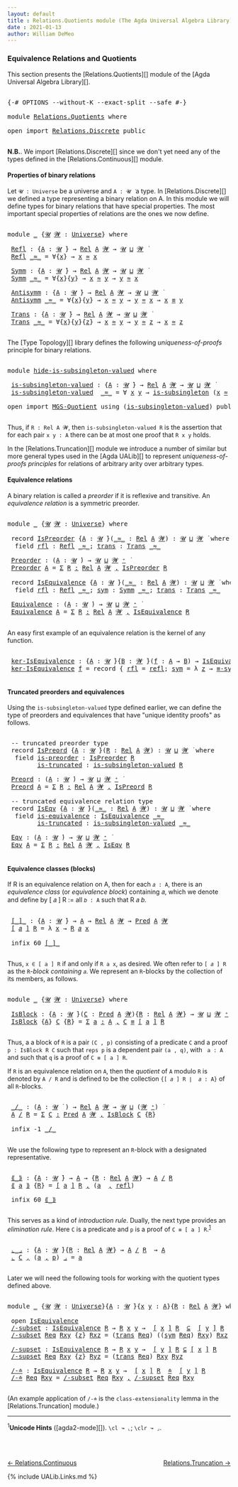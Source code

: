 ```yaml
---
layout: default
title : Relations.Quotients module (The Agda Universal Algebra Library)
date : 2021-01-13
author: William DeMeo
---
```


### <a id="equivalence-relations-and-quotients">Equivalence Relations and Quotients</a>

This section presents the [Relations.Quotients][] module of the [Agda Universal Algebra Library][].

<pre class="Agda">

<a id="342" class="Symbol">{-#</a> <a id="346" class="Keyword">OPTIONS</a> <a id="354" class="Pragma">--without-K</a> <a id="366" class="Pragma">--exact-split</a> <a id="380" class="Pragma">--safe</a> <a id="387" class="Symbol">#-}</a>

<a id="392" class="Keyword">module</a> <a id="399" href="Relations.Quotients.html" class="Module">Relations.Quotients</a> <a id="419" class="Keyword">where</a>

<a id="426" class="Keyword">open</a> <a id="431" class="Keyword">import</a> <a id="438" href="Relations.Discrete.html" class="Module">Relations.Discrete</a> <a id="457" class="Keyword">public</a>

</pre>

**N.B.**. We import [Relations.Discrete][] since we don't yet need any of the types defined in the [Relations.Continuous][] module.


#### <a id="properties-of-binary-relations">Properties of binary relations</a>

Let `𝓤 : Universe` be a universe and `A : 𝓤 ̇` a type.  In [Relations.Discrete][] we defined a type representing a binary relation on A.  In this module we will define types for binary relations that have special properties. The most important special properties of relations are the ones we now define.

<pre class="Agda">

<a id="1010" class="Keyword">module</a> <a id="1017" href="Relations.Quotients.html#1017" class="Module">_</a> <a id="1019" class="Symbol">{</a><a id="1020" href="Relations.Quotients.html#1020" class="Bound">𝓤</a> <a id="1022" href="Relations.Quotients.html#1022" class="Bound">𝓦</a> <a id="1024" class="Symbol">:</a> <a id="1026" href="Universes.html#205" class="Postulate">Universe</a><a id="1034" class="Symbol">}</a> <a id="1036" class="Keyword">where</a>

 <a id="1044" href="Relations.Quotients.html#1044" class="Function">Refl</a> <a id="1049" class="Symbol">:</a> <a id="1051" class="Symbol">{</a><a id="1052" href="Relations.Quotients.html#1052" class="Bound">A</a> <a id="1054" class="Symbol">:</a> <a id="1056" href="Relations.Quotients.html#1020" class="Bound">𝓤</a> <a id="1058" href="Universes.html#403" class="Function Operator">̇</a><a id="1059" class="Symbol">}</a> <a id="1061" class="Symbol">→</a> <a id="1063" href="Relations.Discrete.html#6780" class="Function">Rel</a> <a id="1067" href="Relations.Quotients.html#1052" class="Bound">A</a> <a id="1069" href="Relations.Quotients.html#1022" class="Bound">𝓦</a> <a id="1071" class="Symbol">→</a> <a id="1073" href="Relations.Quotients.html#1020" class="Bound">𝓤</a> <a id="1075" href="Agda.Primitive.html#636" class="Primitive Operator">⊔</a> <a id="1077" href="Relations.Quotients.html#1022" class="Bound">𝓦</a> <a id="1079" href="Universes.html#403" class="Function Operator">̇</a>
 <a id="1082" href="Relations.Quotients.html#1044" class="Function">Refl</a> <a id="1087" href="Relations.Quotients.html#1087" class="Bound Operator">_≈_</a> <a id="1091" class="Symbol">=</a> <a id="1093" class="Symbol">∀{</a><a id="1095" href="Relations.Quotients.html#1095" class="Bound">x</a><a id="1096" class="Symbol">}</a> <a id="1098" class="Symbol">→</a> <a id="1100" href="Relations.Quotients.html#1095" class="Bound">x</a> <a id="1102" href="Relations.Quotients.html#1087" class="Bound Operator">≈</a> <a id="1104" href="Relations.Quotients.html#1095" class="Bound">x</a>

 <a id="1108" href="Relations.Quotients.html#1108" class="Function">Symm</a> <a id="1113" class="Symbol">:</a> <a id="1115" class="Symbol">{</a><a id="1116" href="Relations.Quotients.html#1116" class="Bound">A</a> <a id="1118" class="Symbol">:</a> <a id="1120" href="Relations.Quotients.html#1020" class="Bound">𝓤</a> <a id="1122" href="Universes.html#403" class="Function Operator">̇</a><a id="1123" class="Symbol">}</a> <a id="1125" class="Symbol">→</a> <a id="1127" href="Relations.Discrete.html#6780" class="Function">Rel</a> <a id="1131" href="Relations.Quotients.html#1116" class="Bound">A</a> <a id="1133" href="Relations.Quotients.html#1022" class="Bound">𝓦</a> <a id="1135" class="Symbol">→</a> <a id="1137" href="Relations.Quotients.html#1020" class="Bound">𝓤</a> <a id="1139" href="Agda.Primitive.html#636" class="Primitive Operator">⊔</a> <a id="1141" href="Relations.Quotients.html#1022" class="Bound">𝓦</a> <a id="1143" href="Universes.html#403" class="Function Operator">̇</a>
 <a id="1146" href="Relations.Quotients.html#1108" class="Function">Symm</a> <a id="1151" href="Relations.Quotients.html#1151" class="Bound Operator">_≈_</a> <a id="1155" class="Symbol">=</a> <a id="1157" class="Symbol">∀{</a><a id="1159" href="Relations.Quotients.html#1159" class="Bound">x</a><a id="1160" class="Symbol">}{</a><a id="1162" href="Relations.Quotients.html#1162" class="Bound">y</a><a id="1163" class="Symbol">}</a> <a id="1165" class="Symbol">→</a> <a id="1167" href="Relations.Quotients.html#1159" class="Bound">x</a> <a id="1169" href="Relations.Quotients.html#1151" class="Bound Operator">≈</a> <a id="1171" href="Relations.Quotients.html#1162" class="Bound">y</a> <a id="1173" class="Symbol">→</a> <a id="1175" href="Relations.Quotients.html#1162" class="Bound">y</a> <a id="1177" href="Relations.Quotients.html#1151" class="Bound Operator">≈</a> <a id="1179" href="Relations.Quotients.html#1159" class="Bound">x</a>

 <a id="1183" href="Relations.Quotients.html#1183" class="Function">Antisymm</a> <a id="1192" class="Symbol">:</a> <a id="1194" class="Symbol">{</a><a id="1195" href="Relations.Quotients.html#1195" class="Bound">A</a> <a id="1197" class="Symbol">:</a> <a id="1199" href="Relations.Quotients.html#1020" class="Bound">𝓤</a> <a id="1201" href="Universes.html#403" class="Function Operator">̇</a><a id="1202" class="Symbol">}</a> <a id="1204" class="Symbol">→</a> <a id="1206" href="Relations.Discrete.html#6780" class="Function">Rel</a> <a id="1210" href="Relations.Quotients.html#1195" class="Bound">A</a> <a id="1212" href="Relations.Quotients.html#1022" class="Bound">𝓦</a> <a id="1214" class="Symbol">→</a> <a id="1216" href="Relations.Quotients.html#1020" class="Bound">𝓤</a> <a id="1218" href="Agda.Primitive.html#636" class="Primitive Operator">⊔</a> <a id="1220" href="Relations.Quotients.html#1022" class="Bound">𝓦</a> <a id="1222" href="Universes.html#403" class="Function Operator">̇</a>
 <a id="1225" href="Relations.Quotients.html#1183" class="Function">Antisymm</a> <a id="1234" href="Relations.Quotients.html#1234" class="Bound Operator">_≈_</a> <a id="1238" class="Symbol">=</a> <a id="1240" class="Symbol">∀{</a><a id="1242" href="Relations.Quotients.html#1242" class="Bound">x</a><a id="1243" class="Symbol">}{</a><a id="1245" href="Relations.Quotients.html#1245" class="Bound">y</a><a id="1246" class="Symbol">}</a> <a id="1248" class="Symbol">→</a> <a id="1250" href="Relations.Quotients.html#1242" class="Bound">x</a> <a id="1252" href="Relations.Quotients.html#1234" class="Bound Operator">≈</a> <a id="1254" href="Relations.Quotients.html#1245" class="Bound">y</a> <a id="1256" class="Symbol">→</a> <a id="1258" href="Relations.Quotients.html#1245" class="Bound">y</a> <a id="1260" href="Relations.Quotients.html#1234" class="Bound Operator">≈</a> <a id="1262" href="Relations.Quotients.html#1242" class="Bound">x</a> <a id="1264" class="Symbol">→</a> <a id="1266" href="Relations.Quotients.html#1242" class="Bound">x</a> <a id="1268" href="Overture.Equality.html#2388" class="Datatype Operator">≡</a> <a id="1270" href="Relations.Quotients.html#1245" class="Bound">y</a>

 <a id="1274" href="Relations.Quotients.html#1274" class="Function">Trans</a> <a id="1280" class="Symbol">:</a> <a id="1282" class="Symbol">{</a><a id="1283" href="Relations.Quotients.html#1283" class="Bound">A</a> <a id="1285" class="Symbol">:</a> <a id="1287" href="Relations.Quotients.html#1020" class="Bound">𝓤</a> <a id="1289" href="Universes.html#403" class="Function Operator">̇</a><a id="1290" class="Symbol">}</a> <a id="1292" class="Symbol">→</a> <a id="1294" href="Relations.Discrete.html#6780" class="Function">Rel</a> <a id="1298" href="Relations.Quotients.html#1283" class="Bound">A</a> <a id="1300" href="Relations.Quotients.html#1022" class="Bound">𝓦</a> <a id="1302" class="Symbol">→</a> <a id="1304" href="Relations.Quotients.html#1020" class="Bound">𝓤</a> <a id="1306" href="Agda.Primitive.html#636" class="Primitive Operator">⊔</a> <a id="1308" href="Relations.Quotients.html#1022" class="Bound">𝓦</a> <a id="1310" href="Universes.html#403" class="Function Operator">̇</a>
 <a id="1313" href="Relations.Quotients.html#1274" class="Function">Trans</a> <a id="1319" href="Relations.Quotients.html#1319" class="Bound Operator">_≈_</a> <a id="1323" class="Symbol">=</a> <a id="1325" class="Symbol">∀{</a><a id="1327" href="Relations.Quotients.html#1327" class="Bound">x</a><a id="1328" class="Symbol">}{</a><a id="1330" href="Relations.Quotients.html#1330" class="Bound">y</a><a id="1331" class="Symbol">}{</a><a id="1333" href="Relations.Quotients.html#1333" class="Bound">z</a><a id="1334" class="Symbol">}</a> <a id="1336" class="Symbol">→</a> <a id="1338" href="Relations.Quotients.html#1327" class="Bound">x</a> <a id="1340" href="Relations.Quotients.html#1319" class="Bound Operator">≈</a> <a id="1342" href="Relations.Quotients.html#1330" class="Bound">y</a> <a id="1344" class="Symbol">→</a> <a id="1346" href="Relations.Quotients.html#1330" class="Bound">y</a> <a id="1348" href="Relations.Quotients.html#1319" class="Bound Operator">≈</a> <a id="1350" href="Relations.Quotients.html#1333" class="Bound">z</a> <a id="1352" class="Symbol">→</a> <a id="1354" href="Relations.Quotients.html#1327" class="Bound">x</a> <a id="1356" href="Relations.Quotients.html#1319" class="Bound Operator">≈</a> <a id="1358" href="Relations.Quotients.html#1333" class="Bound">z</a>

</pre>

The [Type Topology][] library defines the following *uniqueness-of-proofs* principle for binary relations.

<pre class="Agda">

<a id="1495" class="Keyword">module</a> <a id="hide-is-subsingleton-valued"></a><a id="1502" href="Relations.Quotients.html#1502" class="Module">hide-is-subsingleton-valued</a> <a id="1530" class="Keyword">where</a>

 <a id="hide-is-subsingleton-valued.is-subsingleton-valued"></a><a id="1538" href="Relations.Quotients.html#1538" class="Function">is-subsingleton-valued</a> <a id="1561" class="Symbol">:</a> <a id="1563" class="Symbol">{</a><a id="1564" href="Relations.Quotients.html#1564" class="Bound">A</a> <a id="1566" class="Symbol">:</a> <a id="1568" href="Universes.html#260" class="Generalizable">𝓤</a> <a id="1570" href="Universes.html#403" class="Function Operator">̇</a><a id="1571" class="Symbol">}</a> <a id="1573" class="Symbol">→</a> <a id="1575" href="Relations.Discrete.html#6780" class="Function">Rel</a> <a id="1579" href="Relations.Quotients.html#1564" class="Bound">A</a> <a id="1581" href="Universes.html#264" class="Generalizable">𝓦</a> <a id="1583" class="Symbol">→</a> <a id="1585" href="Universes.html#260" class="Generalizable">𝓤</a> <a id="1587" href="Agda.Primitive.html#636" class="Primitive Operator">⊔</a> <a id="1589" href="Universes.html#264" class="Generalizable">𝓦</a> <a id="1591" href="Universes.html#403" class="Function Operator">̇</a>
 <a id="1594" href="Relations.Quotients.html#1538" class="Function">is-subsingleton-valued</a>  <a id="1618" href="Relations.Quotients.html#1618" class="Bound Operator">_≈_</a> <a id="1622" class="Symbol">=</a> <a id="1624" class="Symbol">∀</a> <a id="1626" href="Relations.Quotients.html#1626" class="Bound">x</a> <a id="1628" href="Relations.Quotients.html#1628" class="Bound">y</a> <a id="1630" class="Symbol">→</a> <a id="1632" href="MGS-Basic-UF.html#743" class="Function">is-subsingleton</a> <a id="1648" class="Symbol">(</a><a id="1649" href="Relations.Quotients.html#1626" class="Bound">x</a> <a id="1651" href="Relations.Quotients.html#1618" class="Bound Operator">≈</a> <a id="1653" href="Relations.Quotients.html#1628" class="Bound">y</a><a id="1654" class="Symbol">)</a>

<a id="1657" class="Keyword">open</a> <a id="1662" class="Keyword">import</a> <a id="1669" href="MGS-Quotient.html" class="Module">MGS-Quotient</a> <a id="1682" class="Keyword">using</a> <a id="1688" class="Symbol">(</a><a id="1689" href="MGS-Quotient.html#398" class="Function">is-subsingleton-valued</a><a id="1711" class="Symbol">)</a> <a id="1713" class="Keyword">public</a>

</pre>

Thus, if `R : Rel A 𝓦`, then `is-subsingleton-valued R` is the assertion that for each pair `x y : A` there can be at most one proof that `R x y` holds.

In the [Relations.Truncation][] module we introduce a number of similar but more general types used in the [Agda UALib][] to represent *uniqueness-of-proofs principles* for relations of arbitrary arity over arbitrary types.


#### <a id="equivalence-classes">Equivalence relations</a>

A binary relation is called a *preorder* if it is reflexive and transitive. An *equivalence relation* is a symmetric preorder.


<pre class="Agda">

<a id="2316" class="Keyword">module</a> <a id="2323" href="Relations.Quotients.html#2323" class="Module">_</a> <a id="2325" class="Symbol">{</a><a id="2326" href="Relations.Quotients.html#2326" class="Bound">𝓤</a> <a id="2328" href="Relations.Quotients.html#2328" class="Bound">𝓦</a> <a id="2330" class="Symbol">:</a> <a id="2332" href="Universes.html#205" class="Postulate">Universe</a><a id="2340" class="Symbol">}</a> <a id="2342" class="Keyword">where</a>

 <a id="2350" class="Keyword">record</a> <a id="2357" href="Relations.Quotients.html#2357" class="Record">IsPreorder</a> <a id="2368" class="Symbol">{</a><a id="2369" href="Relations.Quotients.html#2369" class="Bound">A</a> <a id="2371" class="Symbol">:</a> <a id="2373" href="Relations.Quotients.html#2326" class="Bound">𝓤</a> <a id="2375" href="Universes.html#403" class="Function Operator">̇</a><a id="2376" class="Symbol">}(</a><a id="2378" href="Relations.Quotients.html#2378" class="Bound Operator">_≈_</a> <a id="2382" class="Symbol">:</a> <a id="2384" href="Relations.Discrete.html#6780" class="Function">Rel</a> <a id="2388" href="Relations.Quotients.html#2369" class="Bound">A</a> <a id="2390" href="Relations.Quotients.html#2328" class="Bound">𝓦</a><a id="2391" class="Symbol">)</a> <a id="2393" class="Symbol">:</a> <a id="2395" href="Relations.Quotients.html#2326" class="Bound">𝓤</a> <a id="2397" href="Agda.Primitive.html#636" class="Primitive Operator">⊔</a> <a id="2399" href="Relations.Quotients.html#2328" class="Bound">𝓦</a> <a id="2401" href="Universes.html#403" class="Function Operator">̇</a> <a id="2403" class="Keyword">where</a>
  <a id="2411" class="Keyword">field</a> <a id="2417" href="Relations.Quotients.html#2417" class="Field">rfl</a> <a id="2421" class="Symbol">:</a> <a id="2423" href="Relations.Quotients.html#1044" class="Function">Refl</a> <a id="2428" href="Relations.Quotients.html#2378" class="Bound Operator">_≈_</a><a id="2431" class="Symbol">;</a> <a id="2433" href="Relations.Quotients.html#2433" class="Field">trans</a> <a id="2439" class="Symbol">:</a> <a id="2441" href="Relations.Quotients.html#1274" class="Function">Trans</a> <a id="2447" href="Relations.Quotients.html#2378" class="Bound Operator">_≈_</a>

 <a id="2453" href="Relations.Quotients.html#2453" class="Function">Preorder</a> <a id="2462" class="Symbol">:</a> <a id="2464" class="Symbol">(</a><a id="2465" href="Relations.Quotients.html#2465" class="Bound">A</a> <a id="2467" class="Symbol">:</a> <a id="2469" href="Relations.Quotients.html#2326" class="Bound">𝓤</a> <a id="2471" href="Universes.html#403" class="Function Operator">̇</a><a id="2472" class="Symbol">)</a> <a id="2474" class="Symbol">→</a> <a id="2476" href="Relations.Quotients.html#2326" class="Bound">𝓤</a> <a id="2478" href="Agda.Primitive.html#636" class="Primitive Operator">⊔</a> <a id="2480" href="Relations.Quotients.html#2328" class="Bound">𝓦</a> <a id="2482" href="Universes.html#181" class="Primitive Operator">⁺</a> <a id="2484" href="Universes.html#403" class="Function Operator">̇</a>
 <a id="2487" href="Relations.Quotients.html#2453" class="Function">Preorder</a> <a id="2496" href="Relations.Quotients.html#2496" class="Bound">A</a> <a id="2498" class="Symbol">=</a> <a id="2500" href="MGS-MLTT.html#3074" class="Function">Σ</a> <a id="2502" href="Relations.Quotients.html#2502" class="Bound">R</a> <a id="2504" href="MGS-MLTT.html#3074" class="Function">꞉</a> <a id="2506" href="Relations.Discrete.html#6780" class="Function">Rel</a> <a id="2510" href="Relations.Quotients.html#2496" class="Bound">A</a> <a id="2512" href="Relations.Quotients.html#2328" class="Bound">𝓦</a> <a id="2514" href="MGS-MLTT.html#3074" class="Function">,</a> <a id="2516" href="Relations.Quotients.html#2357" class="Record">IsPreorder</a> <a id="2527" href="Relations.Quotients.html#2502" class="Bound">R</a>

 <a id="2531" class="Keyword">record</a> <a id="2538" href="Relations.Quotients.html#2538" class="Record">IsEquivalence</a> <a id="2552" class="Symbol">{</a><a id="2553" href="Relations.Quotients.html#2553" class="Bound">A</a> <a id="2555" class="Symbol">:</a> <a id="2557" href="Relations.Quotients.html#2326" class="Bound">𝓤</a> <a id="2559" href="Universes.html#403" class="Function Operator">̇</a><a id="2560" class="Symbol">}(</a><a id="2562" href="Relations.Quotients.html#2562" class="Bound Operator">_≈_</a> <a id="2566" class="Symbol">:</a> <a id="2568" href="Relations.Discrete.html#6780" class="Function">Rel</a> <a id="2572" href="Relations.Quotients.html#2553" class="Bound">A</a> <a id="2574" href="Relations.Quotients.html#2328" class="Bound">𝓦</a><a id="2575" class="Symbol">)</a> <a id="2577" class="Symbol">:</a> <a id="2579" href="Relations.Quotients.html#2326" class="Bound">𝓤</a> <a id="2581" href="Agda.Primitive.html#636" class="Primitive Operator">⊔</a> <a id="2583" href="Relations.Quotients.html#2328" class="Bound">𝓦</a> <a id="2585" href="Universes.html#403" class="Function Operator">̇</a> <a id="2587" class="Keyword">where</a>
  <a id="2595" class="Keyword">field</a> <a id="2601" href="Relations.Quotients.html#2601" class="Field">rfl</a> <a id="2605" class="Symbol">:</a> <a id="2607" href="Relations.Quotients.html#1044" class="Function">Refl</a> <a id="2612" href="Relations.Quotients.html#2562" class="Bound Operator">_≈_</a><a id="2615" class="Symbol">;</a> <a id="2617" href="Relations.Quotients.html#2617" class="Field">sym</a> <a id="2621" class="Symbol">:</a> <a id="2623" href="Relations.Quotients.html#1108" class="Function">Symm</a> <a id="2628" href="Relations.Quotients.html#2562" class="Bound Operator">_≈_</a><a id="2631" class="Symbol">;</a> <a id="2633" href="Relations.Quotients.html#2633" class="Field">trans</a> <a id="2639" class="Symbol">:</a> <a id="2641" href="Relations.Quotients.html#1274" class="Function">Trans</a> <a id="2647" href="Relations.Quotients.html#2562" class="Bound Operator">_≈_</a>

 <a id="2653" href="Relations.Quotients.html#2653" class="Function">Equivalence</a> <a id="2665" class="Symbol">:</a> <a id="2667" class="Symbol">(</a><a id="2668" href="Relations.Quotients.html#2668" class="Bound">A</a> <a id="2670" class="Symbol">:</a> <a id="2672" href="Relations.Quotients.html#2326" class="Bound">𝓤</a> <a id="2674" href="Universes.html#403" class="Function Operator">̇</a><a id="2675" class="Symbol">)</a> <a id="2677" class="Symbol">→</a> <a id="2679" href="Relations.Quotients.html#2326" class="Bound">𝓤</a> <a id="2681" href="Agda.Primitive.html#636" class="Primitive Operator">⊔</a> <a id="2683" href="Relations.Quotients.html#2328" class="Bound">𝓦</a> <a id="2685" href="Universes.html#181" class="Primitive Operator">⁺</a> <a id="2687" href="Universes.html#403" class="Function Operator">̇</a>
 <a id="2690" href="Relations.Quotients.html#2653" class="Function">Equivalence</a> <a id="2702" href="Relations.Quotients.html#2702" class="Bound">A</a> <a id="2704" class="Symbol">=</a> <a id="2706" href="MGS-MLTT.html#3074" class="Function">Σ</a> <a id="2708" href="Relations.Quotients.html#2708" class="Bound">R</a> <a id="2710" href="MGS-MLTT.html#3074" class="Function">꞉</a> <a id="2712" href="Relations.Discrete.html#6780" class="Function">Rel</a> <a id="2716" href="Relations.Quotients.html#2702" class="Bound">A</a> <a id="2718" href="Relations.Quotients.html#2328" class="Bound">𝓦</a> <a id="2720" href="MGS-MLTT.html#3074" class="Function">,</a> <a id="2722" href="Relations.Quotients.html#2538" class="Record">IsEquivalence</a> <a id="2736" href="Relations.Quotients.html#2708" class="Bound">R</a>

</pre>

An easy first example of an equivalence relation is the kernel of any function.

<pre class="Agda">

 <a id="2847" href="Relations.Quotients.html#2847" class="Function">ker-IsEquivalence</a> <a id="2865" class="Symbol">:</a> <a id="2867" class="Symbol">{</a><a id="2868" href="Relations.Quotients.html#2868" class="Bound">A</a> <a id="2870" class="Symbol">:</a> <a id="2872" href="Relations.Quotients.html#2326" class="Bound">𝓤</a> <a id="2874" href="Universes.html#403" class="Function Operator">̇</a><a id="2875" class="Symbol">}{</a><a id="2877" href="Relations.Quotients.html#2877" class="Bound">B</a> <a id="2879" class="Symbol">:</a> <a id="2881" href="Relations.Quotients.html#2328" class="Bound">𝓦</a> <a id="2883" href="Universes.html#403" class="Function Operator">̇</a><a id="2884" class="Symbol">}(</a><a id="2886" href="Relations.Quotients.html#2886" class="Bound">f</a> <a id="2888" class="Symbol">:</a> <a id="2890" href="Relations.Quotients.html#2868" class="Bound">A</a> <a id="2892" class="Symbol">→</a> <a id="2894" href="Relations.Quotients.html#2877" class="Bound">B</a><a id="2895" class="Symbol">)</a> <a id="2897" class="Symbol">→</a> <a id="2899" href="Relations.Quotients.html#2538" class="Record">IsEquivalence</a> <a id="2913" class="Symbol">(</a><a id="2914" href="Relations.Discrete.html#7316" class="Function">ker</a> <a id="2918" href="Relations.Quotients.html#2886" class="Bound">f</a><a id="2919" class="Symbol">)</a>
 <a id="2922" href="Relations.Quotients.html#2847" class="Function">ker-IsEquivalence</a> <a id="2940" href="Relations.Quotients.html#2940" class="Bound">f</a> <a id="2942" class="Symbol">=</a> <a id="2944" class="Keyword">record</a> <a id="2951" class="Symbol">{</a> <a id="2953" href="Relations.Quotients.html#2601" class="Field">rfl</a> <a id="2957" class="Symbol">=</a> <a id="2959" href="Identity-Type.html#162" class="InductiveConstructor">refl</a><a id="2963" class="Symbol">;</a> <a id="2965" href="Relations.Quotients.html#2617" class="Field">sym</a> <a id="2969" class="Symbol">=</a> <a id="2971" class="Symbol">λ</a> <a id="2973" href="Relations.Quotients.html#2973" class="Bound">z</a> <a id="2975" class="Symbol">→</a> <a id="2977" href="Overture.Equality.html#2942" class="Function">≡-sym</a> <a id="2983" href="Relations.Quotients.html#2973" class="Bound">z</a> <a id="2985" class="Symbol">;</a> <a id="2987" href="Relations.Quotients.html#2633" class="Field">trans</a> <a id="2993" class="Symbol">=</a> <a id="2995" class="Symbol">λ</a> <a id="2997" href="Relations.Quotients.html#2997" class="Bound">p</a> <a id="2999" href="Relations.Quotients.html#2999" class="Bound">q</a> <a id="3001" class="Symbol">→</a> <a id="3003" href="Overture.Equality.html#3101" class="Function">≡-trans</a> <a id="3011" href="Relations.Quotients.html#2997" class="Bound">p</a> <a id="3013" href="Relations.Quotients.html#2999" class="Bound">q</a> <a id="3015" class="Symbol">}</a>

</pre>

#### Truncated preorders and equivalences

Using the `is-subsingleton-valued` type defined earlier, we can define the type of preorders and equivalences that have "unique identity proofs" as follows.

<pre class="Agda">

 <a id="3246" class="Comment">-- truncated preorder type</a>
 <a id="3274" class="Keyword">record</a> <a id="3281" href="Relations.Quotients.html#3281" class="Record">IsPreord</a> <a id="3290" class="Symbol">{</a><a id="3291" href="Relations.Quotients.html#3291" class="Bound">A</a> <a id="3293" class="Symbol">:</a> <a id="3295" href="Relations.Quotients.html#2326" class="Bound">𝓤</a> <a id="3297" href="Universes.html#403" class="Function Operator">̇</a><a id="3298" class="Symbol">}(</a><a id="3300" href="Relations.Quotients.html#3300" class="Bound">R</a> <a id="3302" class="Symbol">:</a> <a id="3304" href="Relations.Discrete.html#6780" class="Function">Rel</a> <a id="3308" href="Relations.Quotients.html#3291" class="Bound">A</a> <a id="3310" href="Relations.Quotients.html#2328" class="Bound">𝓦</a><a id="3311" class="Symbol">)</a> <a id="3313" class="Symbol">:</a> <a id="3315" href="Relations.Quotients.html#2326" class="Bound">𝓤</a> <a id="3317" href="Agda.Primitive.html#636" class="Primitive Operator">⊔</a> <a id="3319" href="Relations.Quotients.html#2328" class="Bound">𝓦</a> <a id="3321" href="Universes.html#403" class="Function Operator">̇</a> <a id="3323" class="Keyword">where</a>
  <a id="3331" class="Keyword">field</a> <a id="3337" href="Relations.Quotients.html#3337" class="Field">is-preorder</a> <a id="3349" class="Symbol">:</a> <a id="3351" href="Relations.Quotients.html#2357" class="Record">IsPreorder</a> <a id="3362" href="Relations.Quotients.html#3300" class="Bound">R</a>
        <a id="3372" href="Relations.Quotients.html#3372" class="Field">is-truncated</a> <a id="3385" class="Symbol">:</a> <a id="3387" href="MGS-Quotient.html#398" class="Function">is-subsingleton-valued</a> <a id="3410" href="Relations.Quotients.html#3300" class="Bound">R</a>

 <a id="3414" href="Relations.Quotients.html#3414" class="Function">Preord</a> <a id="3421" class="Symbol">:</a> <a id="3423" class="Symbol">(</a><a id="3424" href="Relations.Quotients.html#3424" class="Bound">A</a> <a id="3426" class="Symbol">:</a> <a id="3428" href="Relations.Quotients.html#2326" class="Bound">𝓤</a> <a id="3430" href="Universes.html#403" class="Function Operator">̇</a><a id="3431" class="Symbol">)</a> <a id="3433" class="Symbol">→</a> <a id="3435" href="Relations.Quotients.html#2326" class="Bound">𝓤</a> <a id="3437" href="Agda.Primitive.html#636" class="Primitive Operator">⊔</a> <a id="3439" href="Relations.Quotients.html#2328" class="Bound">𝓦</a> <a id="3441" href="Universes.html#181" class="Primitive Operator">⁺</a> <a id="3443" href="Universes.html#403" class="Function Operator">̇</a>
 <a id="3446" href="Relations.Quotients.html#3414" class="Function">Preord</a> <a id="3453" href="Relations.Quotients.html#3453" class="Bound">A</a> <a id="3455" class="Symbol">=</a> <a id="3457" href="MGS-MLTT.html#3074" class="Function">Σ</a> <a id="3459" href="Relations.Quotients.html#3459" class="Bound">R</a> <a id="3461" href="MGS-MLTT.html#3074" class="Function">꞉</a> <a id="3463" href="Relations.Discrete.html#6780" class="Function">Rel</a> <a id="3467" href="Relations.Quotients.html#3453" class="Bound">A</a> <a id="3469" href="Relations.Quotients.html#2328" class="Bound">𝓦</a> <a id="3471" href="MGS-MLTT.html#3074" class="Function">,</a> <a id="3473" href="Relations.Quotients.html#3281" class="Record">IsPreord</a> <a id="3482" href="Relations.Quotients.html#3459" class="Bound">R</a>

 <a id="3486" class="Comment">-- truncated equivalence relation type</a>
 <a id="3526" class="Keyword">record</a> <a id="3533" href="Relations.Quotients.html#3533" class="Record">IsEqv</a> <a id="3539" class="Symbol">{</a><a id="3540" href="Relations.Quotients.html#3540" class="Bound">A</a> <a id="3542" class="Symbol">:</a> <a id="3544" href="Relations.Quotients.html#2326" class="Bound">𝓤</a> <a id="3546" href="Universes.html#403" class="Function Operator">̇</a><a id="3547" class="Symbol">}(</a><a id="3549" href="Relations.Quotients.html#3549" class="Bound Operator">_≈_</a> <a id="3553" class="Symbol">:</a> <a id="3555" href="Relations.Discrete.html#6780" class="Function">Rel</a> <a id="3559" href="Relations.Quotients.html#3540" class="Bound">A</a> <a id="3561" href="Relations.Quotients.html#2328" class="Bound">𝓦</a><a id="3562" class="Symbol">)</a> <a id="3564" class="Symbol">:</a> <a id="3566" href="Relations.Quotients.html#2326" class="Bound">𝓤</a> <a id="3568" href="Agda.Primitive.html#636" class="Primitive Operator">⊔</a> <a id="3570" href="Relations.Quotients.html#2328" class="Bound">𝓦</a> <a id="3572" href="Universes.html#403" class="Function Operator">̇</a> <a id="3574" class="Keyword">where</a>
  <a id="3582" class="Keyword">field</a> <a id="3588" href="Relations.Quotients.html#3588" class="Field">is-equivalence</a> <a id="3603" class="Symbol">:</a> <a id="3605" href="Relations.Quotients.html#2538" class="Record">IsEquivalence</a> <a id="3619" href="Relations.Quotients.html#3549" class="Bound Operator">_≈_</a>
        <a id="3631" href="Relations.Quotients.html#3631" class="Field">is-truncated</a> <a id="3644" class="Symbol">:</a> <a id="3646" href="MGS-Quotient.html#398" class="Function">is-subsingleton-valued</a> <a id="3669" href="Relations.Quotients.html#3549" class="Bound Operator">_≈_</a>

 <a id="3675" href="Relations.Quotients.html#3675" class="Function">Eqv</a> <a id="3679" class="Symbol">:</a> <a id="3681" class="Symbol">(</a><a id="3682" href="Relations.Quotients.html#3682" class="Bound">A</a> <a id="3684" class="Symbol">:</a> <a id="3686" href="Relations.Quotients.html#2326" class="Bound">𝓤</a> <a id="3688" href="Universes.html#403" class="Function Operator">̇</a><a id="3689" class="Symbol">)</a> <a id="3691" class="Symbol">→</a> <a id="3693" href="Relations.Quotients.html#2326" class="Bound">𝓤</a> <a id="3695" href="Agda.Primitive.html#636" class="Primitive Operator">⊔</a> <a id="3697" href="Relations.Quotients.html#2328" class="Bound">𝓦</a> <a id="3699" href="Universes.html#181" class="Primitive Operator">⁺</a> <a id="3701" href="Universes.html#403" class="Function Operator">̇</a>
 <a id="3704" href="Relations.Quotients.html#3675" class="Function">Eqv</a> <a id="3708" href="Relations.Quotients.html#3708" class="Bound">A</a> <a id="3710" class="Symbol">=</a> <a id="3712" href="MGS-MLTT.html#3074" class="Function">Σ</a> <a id="3714" href="Relations.Quotients.html#3714" class="Bound">R</a> <a id="3716" href="MGS-MLTT.html#3074" class="Function">꞉</a> <a id="3718" href="Relations.Discrete.html#6780" class="Function">Rel</a> <a id="3722" href="Relations.Quotients.html#3708" class="Bound">A</a> <a id="3724" href="Relations.Quotients.html#2328" class="Bound">𝓦</a> <a id="3726" href="MGS-MLTT.html#3074" class="Function">,</a> <a id="3728" href="Relations.Quotients.html#3533" class="Record">IsEqv</a> <a id="3734" href="Relations.Quotients.html#3714" class="Bound">R</a>

</pre>



#### <a id="equivalence-classes">Equivalence classes (blocks)</a>

If R is an equivalence relation on A, then for each `𝑎 : A`, there is an *equivalence class* (or *equivalence block*) containing 𝑎, which we denote and define by [ 𝑎 ] R := all `𝑏 : A` such that R 𝑎 𝑏.

<pre class="Agda">

 <a id="4036" href="Relations.Quotients.html#4036" class="Function Operator">[_]_</a> <a id="4041" class="Symbol">:</a> <a id="4043" class="Symbol">{</a><a id="4044" href="Relations.Quotients.html#4044" class="Bound">A</a> <a id="4046" class="Symbol">:</a> <a id="4048" href="Relations.Quotients.html#2326" class="Bound">𝓤</a> <a id="4050" href="Universes.html#403" class="Function Operator">̇</a><a id="4051" class="Symbol">}</a> <a id="4053" class="Symbol">→</a> <a id="4055" href="Relations.Quotients.html#4044" class="Bound">A</a> <a id="4057" class="Symbol">→</a> <a id="4059" href="Relations.Discrete.html#6780" class="Function">Rel</a> <a id="4063" href="Relations.Quotients.html#4044" class="Bound">A</a> <a id="4065" href="Relations.Quotients.html#2328" class="Bound">𝓦</a> <a id="4067" class="Symbol">→</a> <a id="4069" href="Relations.Discrete.html#1534" class="Function">Pred</a> <a id="4074" href="Relations.Quotients.html#4044" class="Bound">A</a> <a id="4076" href="Relations.Quotients.html#2328" class="Bound">𝓦</a>
 <a id="4079" href="Relations.Quotients.html#4036" class="Function Operator">[</a> <a id="4081" href="Relations.Quotients.html#4081" class="Bound">𝑎</a> <a id="4083" href="Relations.Quotients.html#4036" class="Function Operator">]</a> <a id="4085" href="Relations.Quotients.html#4085" class="Bound">R</a> <a id="4087" class="Symbol">=</a> <a id="4089" class="Symbol">λ</a> <a id="4091" href="Relations.Quotients.html#4091" class="Bound">x</a> <a id="4093" class="Symbol">→</a> <a id="4095" href="Relations.Quotients.html#4085" class="Bound">R</a> <a id="4097" href="Relations.Quotients.html#4081" class="Bound">𝑎</a> <a id="4099" href="Relations.Quotients.html#4091" class="Bound">x</a>

 <a id="4103" class="Keyword">infix</a> <a id="4109" class="Number">60</a> <a id="4112" href="Relations.Quotients.html#4036" class="Function Operator">[_]_</a>

</pre>


Thus, `x ∈ [ a ] R` if and only if `R a x`, as desired.  We often refer to `[ 𝑎 ] R` as the `R`-*block containing* `𝑎`. We represent an `R`-blocks by the collection of its members, as follows.

<pre class="Agda">

<a id="4339" class="Keyword">module</a> <a id="4346" href="Relations.Quotients.html#4346" class="Module">_</a> <a id="4348" class="Symbol">{</a><a id="4349" href="Relations.Quotients.html#4349" class="Bound">𝓤</a> <a id="4351" href="Relations.Quotients.html#4351" class="Bound">𝓦</a> <a id="4353" class="Symbol">:</a> <a id="4355" href="Universes.html#205" class="Postulate">Universe</a><a id="4363" class="Symbol">}</a> <a id="4365" class="Keyword">where</a>

 <a id="4373" href="Relations.Quotients.html#4373" class="Function">IsBlock</a> <a id="4381" class="Symbol">:</a> <a id="4383" class="Symbol">{</a><a id="4384" href="Relations.Quotients.html#4384" class="Bound">A</a> <a id="4386" class="Symbol">:</a> <a id="4388" href="Relations.Quotients.html#4349" class="Bound">𝓤</a> <a id="4390" href="Universes.html#403" class="Function Operator">̇</a><a id="4391" class="Symbol">}(</a><a id="4393" href="Relations.Quotients.html#4393" class="Bound">C</a> <a id="4395" class="Symbol">:</a> <a id="4397" href="Relations.Discrete.html#1534" class="Function">Pred</a> <a id="4402" href="Relations.Quotients.html#4384" class="Bound">A</a> <a id="4404" href="Relations.Quotients.html#4351" class="Bound">𝓦</a><a id="4405" class="Symbol">){</a><a id="4407" href="Relations.Quotients.html#4407" class="Bound">R</a> <a id="4409" class="Symbol">:</a> <a id="4411" href="Relations.Discrete.html#6780" class="Function">Rel</a> <a id="4415" href="Relations.Quotients.html#4384" class="Bound">A</a> <a id="4417" href="Relations.Quotients.html#4351" class="Bound">𝓦</a><a id="4418" class="Symbol">}</a> <a id="4420" class="Symbol">→</a> <a id="4422" href="Relations.Quotients.html#4349" class="Bound">𝓤</a> <a id="4424" href="Agda.Primitive.html#636" class="Primitive Operator">⊔</a> <a id="4426" href="Relations.Quotients.html#4351" class="Bound">𝓦</a> <a id="4428" href="Universes.html#181" class="Primitive Operator">⁺</a> <a id="4430" href="Universes.html#403" class="Function Operator">̇</a>
 <a id="4433" href="Relations.Quotients.html#4373" class="Function">IsBlock</a> <a id="4441" class="Symbol">{</a><a id="4442" href="Relations.Quotients.html#4442" class="Bound">A</a><a id="4443" class="Symbol">}</a> <a id="4445" href="Relations.Quotients.html#4445" class="Bound">C</a> <a id="4447" class="Symbol">{</a><a id="4448" href="Relations.Quotients.html#4448" class="Bound">R</a><a id="4449" class="Symbol">}</a> <a id="4451" class="Symbol">=</a> <a id="4453" href="MGS-MLTT.html#3074" class="Function">Σ</a> <a id="4455" href="Relations.Quotients.html#4455" class="Bound">a</a> <a id="4457" href="MGS-MLTT.html#3074" class="Function">꞉</a> <a id="4459" href="Relations.Quotients.html#4442" class="Bound">A</a> <a id="4461" href="MGS-MLTT.html#3074" class="Function">,</a> <a id="4463" href="Relations.Quotients.html#4445" class="Bound">C</a> <a id="4465" href="Overture.Equality.html#2388" class="Datatype Operator">≡</a> <a id="4467" href="Relations.Quotients.html#4036" class="Function Operator">[</a> <a id="4469" href="Relations.Quotients.html#4455" class="Bound">a</a> <a id="4471" href="Relations.Quotients.html#4036" class="Function Operator">]</a> <a id="4473" href="Relations.Quotients.html#4448" class="Bound">R</a>

</pre>

Thus, a a block of `R` is a pair `(C , p)` consisting of a predicate `C` and a proof `p : IsBlock R C` such that `reps p` is a dependent pair `(a , q)`, with ` a : A` and such that `q` is a proof of `C ≡ [ a ] R`.

If `R` is an equivalence relation on `A`, then the *quotient* of `A` modulo `R` is denoted by `A / R` and is defined to be the collection `{[ 𝑎 ] R ∣  𝑎 : A}` of all `R`-blocks.

<pre class="Agda">

 <a id="4897" href="Relations.Quotients.html#4897" class="Function Operator">_/_</a> <a id="4901" class="Symbol">:</a> <a id="4903" class="Symbol">(</a><a id="4904" href="Relations.Quotients.html#4904" class="Bound">A</a> <a id="4906" class="Symbol">:</a> <a id="4908" href="Relations.Quotients.html#4349" class="Bound">𝓤</a> <a id="4910" href="Universes.html#403" class="Function Operator">̇</a> <a id="4912" class="Symbol">)</a> <a id="4914" class="Symbol">→</a> <a id="4916" href="Relations.Discrete.html#6780" class="Function">Rel</a> <a id="4920" href="Relations.Quotients.html#4904" class="Bound">A</a> <a id="4922" href="Relations.Quotients.html#4351" class="Bound">𝓦</a> <a id="4924" class="Symbol">→</a> <a id="4926" href="Relations.Quotients.html#4349" class="Bound">𝓤</a> <a id="4928" href="Agda.Primitive.html#636" class="Primitive Operator">⊔</a> <a id="4930" class="Symbol">(</a><a id="4931" href="Relations.Quotients.html#4351" class="Bound">𝓦</a> <a id="4933" href="Universes.html#181" class="Primitive Operator">⁺</a><a id="4934" class="Symbol">)</a> <a id="4936" href="Universes.html#403" class="Function Operator">̇</a>
 <a id="4939" href="Relations.Quotients.html#4939" class="Bound">A</a> <a id="4941" href="Relations.Quotients.html#4897" class="Function Operator">/</a> <a id="4943" href="Relations.Quotients.html#4943" class="Bound">R</a> <a id="4945" class="Symbol">=</a> <a id="4947" href="MGS-MLTT.html#3074" class="Function">Σ</a> <a id="4949" href="Relations.Quotients.html#4949" class="Bound">C</a> <a id="4951" href="MGS-MLTT.html#3074" class="Function">꞉</a> <a id="4953" href="Relations.Discrete.html#1534" class="Function">Pred</a> <a id="4958" href="Relations.Quotients.html#4939" class="Bound">A</a> <a id="4960" href="Relations.Quotients.html#4351" class="Bound">𝓦</a> <a id="4962" href="MGS-MLTT.html#3074" class="Function">,</a> <a id="4964" href="Relations.Quotients.html#4373" class="Function">IsBlock</a> <a id="4972" href="Relations.Quotients.html#4949" class="Bound">C</a> <a id="4974" class="Symbol">{</a><a id="4975" href="Relations.Quotients.html#4943" class="Bound">R</a><a id="4976" class="Symbol">}</a>

 <a id="4980" class="Keyword">infix</a> <a id="4986" class="Number">-1</a> <a id="4989" href="Relations.Quotients.html#4897" class="Function Operator">_/_</a>

</pre>

We use the following type to represent an `R`-block with a designated representative.

<pre class="Agda">

 <a id="5108" href="Relations.Quotients.html#5108" class="Function Operator">⟪_⟫</a> <a id="5112" class="Symbol">:</a> <a id="5114" class="Symbol">{</a><a id="5115" href="Relations.Quotients.html#5115" class="Bound">A</a> <a id="5117" class="Symbol">:</a> <a id="5119" href="Relations.Quotients.html#4349" class="Bound">𝓤</a> <a id="5121" href="Universes.html#403" class="Function Operator">̇</a><a id="5122" class="Symbol">}</a> <a id="5124" class="Symbol">→</a> <a id="5126" href="Relations.Quotients.html#5115" class="Bound">A</a> <a id="5128" class="Symbol">→</a> <a id="5130" class="Symbol">{</a><a id="5131" href="Relations.Quotients.html#5131" class="Bound">R</a> <a id="5133" class="Symbol">:</a> <a id="5135" href="Relations.Discrete.html#6780" class="Function">Rel</a> <a id="5139" href="Relations.Quotients.html#5115" class="Bound">A</a> <a id="5141" href="Relations.Quotients.html#4351" class="Bound">𝓦</a><a id="5142" class="Symbol">}</a> <a id="5144" class="Symbol">→</a> <a id="5146" href="Relations.Quotients.html#5115" class="Bound">A</a> <a id="5148" href="Relations.Quotients.html#4897" class="Function Operator">/</a> <a id="5150" href="Relations.Quotients.html#5131" class="Bound">R</a>
 <a id="5153" href="Relations.Quotients.html#5108" class="Function Operator">⟪</a> <a id="5155" href="Relations.Quotients.html#5155" class="Bound">a</a> <a id="5157" href="Relations.Quotients.html#5108" class="Function Operator">⟫</a> <a id="5159" class="Symbol">{</a><a id="5160" href="Relations.Quotients.html#5160" class="Bound">R</a><a id="5161" class="Symbol">}</a> <a id="5163" class="Symbol">=</a> <a id="5165" href="Relations.Quotients.html#4036" class="Function Operator">[</a> <a id="5167" href="Relations.Quotients.html#5155" class="Bound">a</a> <a id="5169" href="Relations.Quotients.html#4036" class="Function Operator">]</a> <a id="5171" href="Relations.Quotients.html#5160" class="Bound">R</a> <a id="5173" href="Overture.Preliminaries.html#13136" class="InductiveConstructor Operator">,</a> <a id="5175" class="Symbol">(</a><a id="5176" href="Relations.Quotients.html#5155" class="Bound">a</a>  <a id="5179" href="Overture.Preliminaries.html#13136" class="InductiveConstructor Operator">,</a> <a id="5181" href="Identity-Type.html#162" class="InductiveConstructor">refl</a><a id="5185" class="Symbol">)</a>

 <a id="5189" class="Keyword">infix</a> <a id="5195" class="Number">60</a> <a id="5198" href="Relations.Quotients.html#5108" class="Function Operator">⟪_⟫</a>

</pre>

This serves as a kind of *introduction rule*.  Dually, the next type provides an *elimination rule*. Here `C` is a predicate and `p` is a proof of `C ≡ [ a ] R`.<sup>[1](Relations.Quotients.html#fn1)</sup>

<pre class="Agda">

 <a id="5437" href="Relations.Quotients.html#5437" class="Function Operator">⌞_⌟</a> <a id="5441" class="Symbol">:</a> <a id="5443" class="Symbol">{</a><a id="5444" href="Relations.Quotients.html#5444" class="Bound">A</a> <a id="5446" class="Symbol">:</a> <a id="5448" href="Relations.Quotients.html#4349" class="Bound">𝓤</a> <a id="5450" href="Universes.html#403" class="Function Operator">̇</a><a id="5451" class="Symbol">}{</a><a id="5453" href="Relations.Quotients.html#5453" class="Bound">R</a> <a id="5455" class="Symbol">:</a> <a id="5457" href="Relations.Discrete.html#6780" class="Function">Rel</a> <a id="5461" href="Relations.Quotients.html#5444" class="Bound">A</a> <a id="5463" href="Relations.Quotients.html#4351" class="Bound">𝓦</a><a id="5464" class="Symbol">}</a> <a id="5466" class="Symbol">→</a> <a id="5468" href="Relations.Quotients.html#5444" class="Bound">A</a> <a id="5470" href="Relations.Quotients.html#4897" class="Function Operator">/</a> <a id="5472" href="Relations.Quotients.html#5453" class="Bound">R</a>  <a id="5475" class="Symbol">→</a> <a id="5477" href="Relations.Quotients.html#5444" class="Bound">A</a>
 <a id="5480" href="Relations.Quotients.html#5437" class="Function Operator">⌞</a> <a id="5482" href="Relations.Quotients.html#5482" class="Bound">C</a> <a id="5484" href="Overture.Preliminaries.html#13136" class="InductiveConstructor Operator">,</a> <a id="5486" class="Symbol">(</a><a id="5487" href="Relations.Quotients.html#5487" class="Bound">a</a> <a id="5489" href="Overture.Preliminaries.html#13136" class="InductiveConstructor Operator">,</a> <a id="5491" href="Relations.Quotients.html#5491" class="Bound">p</a><a id="5492" class="Symbol">)</a> <a id="5494" href="Relations.Quotients.html#5437" class="Function Operator">⌟</a> <a id="5496" class="Symbol">=</a> <a id="5498" href="Relations.Quotients.html#5487" class="Bound">a</a>

</pre>

Later we will need the following tools for working with the quotient types defined above.

<pre class="Agda">

<a id="5618" class="Keyword">module</a> <a id="5625" href="Relations.Quotients.html#5625" class="Module">_</a> <a id="5627" class="Symbol">{</a><a id="5628" href="Relations.Quotients.html#5628" class="Bound">𝓤</a> <a id="5630" href="Relations.Quotients.html#5630" class="Bound">𝓦</a> <a id="5632" class="Symbol">:</a> <a id="5634" href="Universes.html#205" class="Postulate">Universe</a><a id="5642" class="Symbol">}{</a><a id="5644" href="Relations.Quotients.html#5644" class="Bound">A</a> <a id="5646" class="Symbol">:</a> <a id="5648" href="Relations.Quotients.html#5628" class="Bound">𝓤</a> <a id="5650" href="Universes.html#403" class="Function Operator">̇</a><a id="5651" class="Symbol">}{</a><a id="5653" href="Relations.Quotients.html#5653" class="Bound">x</a> <a id="5655" href="Relations.Quotients.html#5655" class="Bound">y</a> <a id="5657" class="Symbol">:</a> <a id="5659" href="Relations.Quotients.html#5644" class="Bound">A</a><a id="5660" class="Symbol">}{</a><a id="5662" href="Relations.Quotients.html#5662" class="Bound">R</a> <a id="5664" class="Symbol">:</a> <a id="5666" href="Relations.Discrete.html#6780" class="Function">Rel</a> <a id="5670" href="Relations.Quotients.html#5644" class="Bound">A</a> <a id="5672" href="Relations.Quotients.html#5630" class="Bound">𝓦</a><a id="5673" class="Symbol">}</a> <a id="5675" class="Keyword">where</a>

 <a id="5683" class="Keyword">open</a> <a id="5688" href="Relations.Quotients.html#2538" class="Module">IsEquivalence</a>
 <a id="5703" href="Relations.Quotients.html#5703" class="Function">/-subset</a> <a id="5712" class="Symbol">:</a> <a id="5714" href="Relations.Quotients.html#2538" class="Record">IsEquivalence</a> <a id="5728" href="Relations.Quotients.html#5662" class="Bound">R</a> <a id="5730" class="Symbol">→</a> <a id="5732" href="Relations.Quotients.html#5662" class="Bound">R</a> <a id="5734" href="Relations.Quotients.html#5653" class="Bound">x</a> <a id="5736" href="Relations.Quotients.html#5655" class="Bound">y</a> <a id="5738" class="Symbol">→</a>  <a id="5741" href="Relations.Quotients.html#4036" class="Function Operator">[</a> <a id="5743" href="Relations.Quotients.html#5653" class="Bound">x</a> <a id="5745" href="Relations.Quotients.html#4036" class="Function Operator">]</a> <a id="5747" href="Relations.Quotients.html#5662" class="Bound">R</a>  <a id="5750" href="Relations.Discrete.html#2587" class="Function Operator">⊆</a>  <a id="5753" href="Relations.Quotients.html#4036" class="Function Operator">[</a> <a id="5755" href="Relations.Quotients.html#5655" class="Bound">y</a> <a id="5757" href="Relations.Quotients.html#4036" class="Function Operator">]</a> <a id="5759" href="Relations.Quotients.html#5662" class="Bound">R</a>
 <a id="5762" href="Relations.Quotients.html#5703" class="Function">/-subset</a> <a id="5771" href="Relations.Quotients.html#5771" class="Bound">Req</a> <a id="5775" href="Relations.Quotients.html#5775" class="Bound">Rxy</a> <a id="5779" class="Symbol">{</a><a id="5780" href="Relations.Quotients.html#5780" class="Bound">z</a><a id="5781" class="Symbol">}</a> <a id="5783" href="Relations.Quotients.html#5783" class="Bound">Rxz</a> <a id="5787" class="Symbol">=</a> <a id="5789" class="Symbol">(</a><a id="5790" href="Relations.Quotients.html#2633" class="Field">trans</a> <a id="5796" href="Relations.Quotients.html#5771" class="Bound">Req</a><a id="5799" class="Symbol">)</a> <a id="5801" class="Symbol">((</a><a id="5803" href="Relations.Quotients.html#2617" class="Field">sym</a> <a id="5807" href="Relations.Quotients.html#5771" class="Bound">Req</a><a id="5810" class="Symbol">)</a> <a id="5812" href="Relations.Quotients.html#5775" class="Bound">Rxy</a><a id="5815" class="Symbol">)</a> <a id="5817" href="Relations.Quotients.html#5783" class="Bound">Rxz</a>

 <a id="5823" href="Relations.Quotients.html#5823" class="Function">/-supset</a> <a id="5832" class="Symbol">:</a> <a id="5834" href="Relations.Quotients.html#2538" class="Record">IsEquivalence</a> <a id="5848" href="Relations.Quotients.html#5662" class="Bound">R</a> <a id="5850" class="Symbol">→</a> <a id="5852" href="Relations.Quotients.html#5662" class="Bound">R</a> <a id="5854" href="Relations.Quotients.html#5653" class="Bound">x</a> <a id="5856" href="Relations.Quotients.html#5655" class="Bound">y</a> <a id="5858" class="Symbol">→</a>  <a id="5861" href="Relations.Quotients.html#4036" class="Function Operator">[</a> <a id="5863" href="Relations.Quotients.html#5655" class="Bound">y</a> <a id="5865" href="Relations.Quotients.html#4036" class="Function Operator">]</a> <a id="5867" href="Relations.Quotients.html#5662" class="Bound">R</a> <a id="5869" href="Relations.Discrete.html#2587" class="Function Operator">⊆</a> <a id="5871" href="Relations.Quotients.html#4036" class="Function Operator">[</a> <a id="5873" href="Relations.Quotients.html#5653" class="Bound">x</a> <a id="5875" href="Relations.Quotients.html#4036" class="Function Operator">]</a> <a id="5877" href="Relations.Quotients.html#5662" class="Bound">R</a>
 <a id="5880" href="Relations.Quotients.html#5823" class="Function">/-supset</a> <a id="5889" href="Relations.Quotients.html#5889" class="Bound">Req</a> <a id="5893" href="Relations.Quotients.html#5893" class="Bound">Rxy</a> <a id="5897" class="Symbol">{</a><a id="5898" href="Relations.Quotients.html#5898" class="Bound">z</a><a id="5899" class="Symbol">}</a> <a id="5901" href="Relations.Quotients.html#5901" class="Bound">Ryz</a> <a id="5905" class="Symbol">=</a> <a id="5907" class="Symbol">(</a><a id="5908" href="Relations.Quotients.html#2633" class="Field">trans</a> <a id="5914" href="Relations.Quotients.html#5889" class="Bound">Req</a><a id="5917" class="Symbol">)</a> <a id="5919" href="Relations.Quotients.html#5893" class="Bound">Rxy</a> <a id="5923" href="Relations.Quotients.html#5901" class="Bound">Ryz</a>

 <a id="5929" href="Relations.Quotients.html#5929" class="Function">/-≐</a> <a id="5933" class="Symbol">:</a> <a id="5935" href="Relations.Quotients.html#2538" class="Record">IsEquivalence</a> <a id="5949" href="Relations.Quotients.html#5662" class="Bound">R</a> <a id="5951" class="Symbol">→</a> <a id="5953" href="Relations.Quotients.html#5662" class="Bound">R</a> <a id="5955" href="Relations.Quotients.html#5653" class="Bound">x</a> <a id="5957" href="Relations.Quotients.html#5655" class="Bound">y</a> <a id="5959" class="Symbol">→</a>  <a id="5962" href="Relations.Quotients.html#4036" class="Function Operator">[</a> <a id="5964" href="Relations.Quotients.html#5653" class="Bound">x</a> <a id="5966" href="Relations.Quotients.html#4036" class="Function Operator">]</a> <a id="5968" href="Relations.Quotients.html#5662" class="Bound">R</a>  <a id="5971" href="Relations.Discrete.html#3265" class="Function Operator">≐</a>  <a id="5974" href="Relations.Quotients.html#4036" class="Function Operator">[</a> <a id="5976" href="Relations.Quotients.html#5655" class="Bound">y</a> <a id="5978" href="Relations.Quotients.html#4036" class="Function Operator">]</a> <a id="5980" href="Relations.Quotients.html#5662" class="Bound">R</a>
 <a id="5983" href="Relations.Quotients.html#5929" class="Function">/-≐</a> <a id="5987" href="Relations.Quotients.html#5987" class="Bound">Req</a> <a id="5991" href="Relations.Quotients.html#5991" class="Bound">Rxy</a> <a id="5995" class="Symbol">=</a> <a id="5997" href="Relations.Quotients.html#5703" class="Function">/-subset</a> <a id="6006" href="Relations.Quotients.html#5987" class="Bound">Req</a> <a id="6010" href="Relations.Quotients.html#5991" class="Bound">Rxy</a> <a id="6014" href="Overture.Preliminaries.html#13136" class="InductiveConstructor Operator">,</a> <a id="6016" href="Relations.Quotients.html#5823" class="Function">/-supset</a> <a id="6025" href="Relations.Quotients.html#5987" class="Bound">Req</a> <a id="6029" href="Relations.Quotients.html#5991" class="Bound">Rxy</a>

</pre>

(An example application of `/-≐` is the `class-extensionality` lemma in the [Relations.Truncation] module.)

--------------------------------------

<sup>1</sup><span class="footnote" id="fn1">**Unicode Hints** ([agda2-mode][]). `\cl ↝ ⌞`; `\clr ↝ ⌟`.</span>


<br>
<br>


[← Relations.Continuous](Relations.Continuous.html)
<span style="float:right;">[Relations.Truncation →](Relations.Truncation.html)</span>

{% include UALib.Links.md %}


